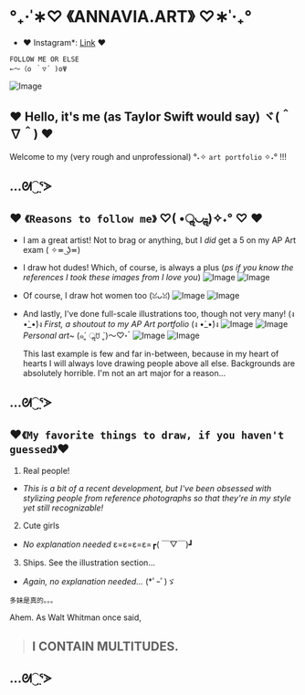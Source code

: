 # **°₊·ˈ∗♡ 《ANNAVIA.ART》 ♡∗ˈ‧₊°**

* ♥️ Instagram*: [Link](https://www.instagram.com/annavia.art/) ♥️
```
FOLLOW ME OR ELSE 
←～（o ｀▽´ )oΨ
```
![Image](https://cdn.discordapp.com/attachments/783745953680326656/1093321228149854320/IMG_3556.jpg)

## ♥️ **Hello, it's me (as Taylor Swift would say)** ヾ(＾∇＾) ♥️
Welcome to my (very rough and unprofessional) °˖✧ `art portfolio` ✧˖° !!!

…ᘛ⁐̤ᕐᐷ
---
## ♥️ `《Reasons to follow me》` ♡( •ॢ◡-ॢ)✧˖° ♡ ♥
* I am a great artist! Not to brag or anything, but I *did* get a 5 on my AP Art exam ( ✧≖ ͜ʖ≖)
* I draw hot dudes! Which, of course, is always a plus (*ps if you know the references I took these images from I love you*)
  ![Image](https://cdn.discordapp.com/attachments/783745953680326656/1093343147796480070/IMG_4789.png)
  ![Image](https://cdn.discordapp.com/attachments/783745953680326656/1093343658188750979/IMG_4784.jpg)
* Of course, I draw hot women too (ꈍᴗꈍ)
  ![Image](https://cdn.discordapp.com/attachments/783745953680326656/1093344276232024134/IMG_4771.jpg)
  ![Image](https://cdn.discordapp.com/attachments/783745953680326656/1093345961046188153/IMG_4793.jpg)
* And lastly, I've done full-scale illustrations too, though not very many! 
    (ง •̀_•́)ง *First, a shoutout to my AP Art portfolio* (ง •̀_•́)ง
  ![Image](https://cdn.discordapp.com/attachments/783745953680326656/1093348713277177987/17CEBFB0-47A0-486F-8D7D-E873C9E687FB.jpg)
  ![Image](https://cdn.discordapp.com/attachments/783745953680326656/1093356637537964082/IMG_3081.JPG)
    *Personal art~* (๑ˊ͈ ॢꇴ ˋ͈)〜♡॰ॱ
  ![Image](https://cdn.discordapp.com/attachments/783745953680326656/1093348945566109726/IMG_2839.JPG)
  ![Image](https://cdn.discordapp.com/attachments/783745953680326656/1093348347252854864/IMG_3903.jpg)
  
  This last example is few and far in-between, because in my heart of hearts I will always love drawing people above all else. Backgrounds are absolutely horrible. I'm not an art major for a reason... 
  
…ᘛ⁐̤ᕐᐷ
---
## ♥️`《My favorite things to draw, if you haven't guessed》`♥️
1. Real people! 
* *This is a bit of a recent development, but I've been obsessed with stylizing people from reference photographs so that they're in my style yet still recognizable!*
2. Cute girls 
* *No explanation needed* ε=ε=ε=ε=┏( ￣▽￣)┛
3. Ships. See the illustration section... 
* *Again, no explanation needed...* (*ﾟｰﾟ)ゞ 
   
```
多妹是真的。。。
```
Ahem.
As Walt Whitman once said, 
> ## I CONTAIN MULTITUDES.

…ᘛ⁐̤ᕐᐷ
---

